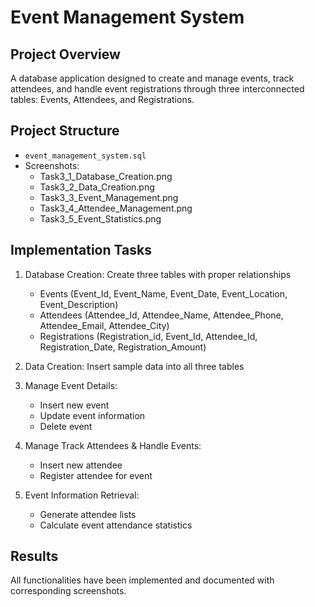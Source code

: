 # Event Management System

## Project Overview
A database application designed to create and manage events, track attendees, and handle event registrations through three interconnected tables: Events, Attendees, and Registrations.

## Project Structure
- `event_management_system.sql`
- Screenshots:
  - Task3_1_Database_Creation.png
  - Task3_2_Data_Creation.png
  - Task3_3_Event_Management.png
  - Task3_4_Attendee_Management.png
  - Task3_5_Event_Statistics.png

## Implementation Tasks
1. Database Creation: Create three tables with proper relationships
   - Events (Event_Id, Event_Name, Event_Date, Event_Location, Event_Description)
   - Attendees (Attendee_Id, Attendee_Name, Attendee_Phone, Attendee_Email, Attendee_City)
   - Registrations (Registration_id, Event_Id, Attendee_Id, Registration_Date, Registration_Amount)

2. Data Creation: Insert sample data into all three tables

3. Manage Event Details:
   - Insert new event
   - Update event information
   - Delete event

4. Manage Track Attendees & Handle Events:
   - Insert new attendee
   - Register attendee for event

5. Event Information Retrieval:
   - Generate attendee lists
   - Calculate event attendance statistics

## Results
All functionalities have been implemented and documented with corresponding screenshots.


